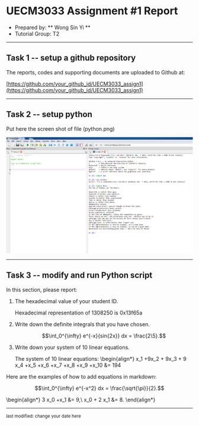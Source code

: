 UECM3033 Assignment #1 Report
========================================================

- Prepared by: ** Wong Sin Yi **
- Tutorial Group: T2

--------------------------------------------------------

## Task 1 -- setup a github repository

The reports, codes and supporting documents are uploaded to Github at: 

[https://github.com/your_github_id/UECM3033_assign1](https://github.com/your_github_id/UECM3033_assign1)


---------------------------------------------------------

## Task 2 -- setup python

Put here the screen shot of file (python.png)

![python.png](python.png)


------------------------------------------------------------

## Task 3 -- modify and run Python script

In this section, please report:

1. The hexadecimal value of your student ID.

    Hexadecimal representation of 1308250 is 0x13f65a

2. Write down the definite integrals that you have chosen.

    $$\int_0^{\infty} e^{-x}{sin{2x}} dx = \frac{2\5}.$$

3. Write down your system of 10 linear equations.

    The system of 10 linear equations: 
    \begin{align*} x_1 +9x_2 + 9x_3 + 9 x_4 +x_5 +x_6 +x_7 +x_8 +x_9 +x_10 &= 194
	

Here are the examples of how to add equations in markdown:

$$\int_0^{\infty} e^{-x^2} dx = \frac{\sqrt{\pi}}{2}.$$

\begin{align*}
3 x_0 +x_1 &= 9,\\
x_0 + 2 x_1 &= 8.
\end{align*}

-----------------------------------

<sup>last modified: change your date here</sup>
